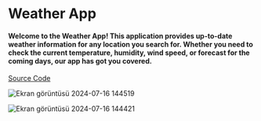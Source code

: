 

# Weather App
#### Welcome to the Weather App! This application provides up-to-date weather information for any location you search for. Whether you need to check the current temperature, humidity, wind speed, or forecast for the coming days, our app has got you covered.

[Source Code](https://github.com/beyzqusta/WeatherApp/tree/mainn)<br/>

![Ekran görüntüsü 2024-07-16 144519](https://github.com/user-attachments/assets/6d92f102-587f-40d7-82f9-039fa7345489)<br/>

![Ekran görüntüsü 2024-07-16 144421](https://github.com/user-attachments/assets/ad6000cb-3cf0-4ca6-9d8a-52a49618f237)

 
